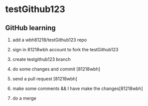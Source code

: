 # testGithub123

## GitHub learning

1. add a wbh81218/testGithub123 repo

2. sign in 81218wbh account to fork the testGithub123

3. create testgithub123 branch

3. do some changes and commit [81218wbh]

4. send a pull request [81218wbh] 

5. make some comments && I have make the changes[81218wbh]

6. do a merge


